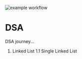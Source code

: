 ![example workflow](https://github.com/bishtgovind30/DSA/actions/workflows/CI-CD.yml/badge.svg)
# DSA
DSA journey...

1. Linked List
    1.1 Single Linked List

